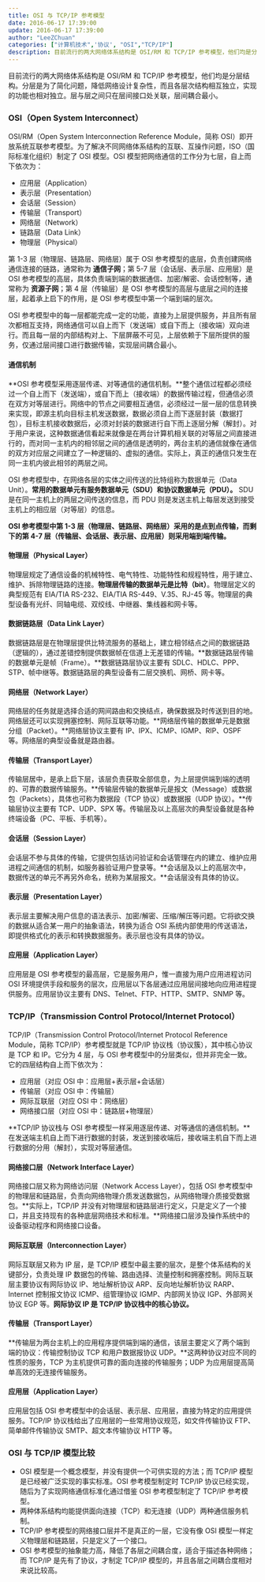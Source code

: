 ```yaml
---
title: OSI 与 TCP/IP 参考模型
date: 2016-06-17 17:39:00
update: 2016-06-17 17:39:00
author: "LeeZChuan"
categories: ["计算机技术",'协议', "OSI","TCP/IP"]
description: 目前流行的两大网络体系结构是 OSI/RM 和 TCP/IP 参考模型，他们均是分层结构。分层是为了简化问题，降低网络设计复杂性，而且各层次结构相互独立，实现的功能也相对独立。层与层之间只在层间接口处关联，层间耦合最小。
---
```




目前流行的两大网络体系结构是 OSI/RM 和 TCP/IP 参考模型，他们均是分层结构。分层是为了简化问题，降低网络设计复杂性，而且各层次结构相互独立，实现的功能也相对独立。层与层之间只在层间接口处关联，层间耦合最小。

<!-- truncate -->

### OSI（Open System Interconnect）

OSI/RM（Open System Interconnection Reference Module，简称 OSI）即开放系统互联参考模型。为了解决不同网络体系结构的互联、互操作问题，ISO（国际标准化组织）制定了 OSI 模型。OSI 模型把网络通信的工作分为七层，自上而下依次为：

- 应用层（Application）
- 表示层（Presentation）
- 会话层（Session）
- 传输层（Transport）
- 网络层（Network）
- 链路层（Data Link）
- 物理层（Physical）

第 1-3 层（物理层、链路层、网络层）属于 OSI 参考模型的底层，负责创建网络通信连接的链路，通常称为 **通信子网**；第 5-7 层（会话层、表示层、应用层）是 OSI 参考模型的高层，具体负责端到端的数据通信、加密/解密、会话控制等，通常称为 **资源子网**；第 4 层（传输层）是 OSI 参考模型的高层与底层之间的连接层，起着承上启下的作用，是 OSI 参考模型中第一个端到端的层次。

OSI 参考模型中的每一层都能完成一定的功能，直接为上层提供服务，并且所有层次都相互支持，网络通信可以自上而下（发送端）或自下而上（接收端）双向进行。而且每一层的内部结构对上、下层屏蔽不可见，上层依赖于下层所提供的服务，仅通过层间接口进行数据传输，实现层间耦合最小。

#### 通信机制

**OSI 参考模型采用逐层传递、对等通信的通信机制。**整个通信过程都必须经过一个自上而下（发送端），或自下而上（接收端）的数据传输过程，但通信必须在双方对等层进行。网络中的节点之间要相互通信，必须经过一层一层的信息转换来实现，即源主机向目标主机发送数据，数据必须自上而下逐层封装（数据打包），目标主机接收数据后，必须对封装的数据进行自下而上逐层分解（解封）。对于用户来说，这种数据通信看起来就像是在两台计算机相关联的对等层之间直接进行的，而对同一主机内的相邻层之间的通信是透明的，两台主机的通信就像在通信的双方对应层之间建立了一种逻辑的、虚拟的通信。实际上，真正的通信只发生在同一主机内彼此相邻的两层之间。

OSI 参考模型中，在网络各层的实体之间传送的比特组称为数据单元（Data Unit）。**常用的数据单元有服务数据单元（SDU）和协议数据单元（PDU）。** SDU 是在同一主机上的两层之间传送的信息，而 PDU 则是发送主机上每层发送到接受主机上的相应层（对等层）的信息。

**OSI 参考模型中第 1-3 层（物理层、链路层、网络层）采用的是点到点传输，而剩下的第 4-7 层（传输层、会话层、表示层、应用层）则采用端到端传输。**

#### 物理层（Physical Layer）

物理层规定了通信设备的机械特性、电气特性、功能特性和规程特性，用于建立、维护、拆除物理链路的连接。**物理层传输的数据单元是比特（bit）**。物理层定义的典型规范有 EIA/TIA RS-232、EIA/TIA RS-449、V.35、RJ-45 等。物理层的典型设备有光纤、同轴电缆、双绞线、中继器、集线器和网卡等。

#### 数据链路层（Data Link Layer）

数据链路层是在物理层提供比特流服务的基础上，建立相邻结点之间的数据链路（逻辑的），通过差错控制提供数据帧在信道上无差错的传输。**数据链路层传输的数据单元是帧（Frame）。**数据链路层协议主要有 SDLC、HDLC、PPP、STP、帧中继等。数据链路层的典型设备有二层交换机、网桥、网卡等。

#### 网络层（Network Layer）

网络层的任务就是选择合适的网间路由和交换结点，确保数据及时传送到目的地。网络层还可以实现拥塞控制、网际互联等功能。**网络层传输的数据单元是数据分组（Packet）。**网络层协议主要有 IP、IPX、ICMP、IGMP、RIP、OSPF 等。网络层的典型设备就是路由器。

#### 传输层（Transport Layer）

传输层居中，是承上启下层，该层负责获取全部信息，为上层提供端到端的透明的、可靠的数据传输服务。**传输层传输的数据单元是报文（Message）或数据包（Packets），具体也可称为数据段（TCP 协议）或数据报（UDP 协议）。**传输层协议主要有 TCP、UDP、SPX 等。传输层及以上高层次的典型设备就是各种终端设备（PC、平板、手机等）。

#### 会话层（Session Layer）

会话层不参与具体的传输，它提供包括访问验证和会话管理在内的建立、维护应用进程之间通信的机制，如服务器验证用户登录等。**会话层及以上的高层次中，数据传送的单元不再另外命名，统称为某层报文。**会话层没有具体的协议。

#### 表示层（Presentation Layer）

表示层主要解决用户信息的语法表示、加密/解密、压缩/解压等问题。它将欲交换的数据从适合某一用户的抽象语法，转换为适合 OSI 系统内部使用的传送语法，即提供格式化的表示和转换数据服务。表示层也没有具体的协议。

#### 应用层（Application Layer）

应用层是 OSI 参考模型的最高层，它是服务用户，惟一直接为用户应用进程访问 OSI 环境提供手段和服务的层次，应用层以下各层通过应用层间接地向应用进程提供服务。应用层协议主要有 DNS、Telnet、FTP、HTTP、SMTP、SNMP 等。

### TCP/IP（Transmission Control Protocol/Internet Protocol）

TCP/IP（Transmission Control Protocol/Internet Protocol Reference Module，简称 TCP/IP）参考模型就是 TCP/IP 协议栈（协议簇），其中核心协议是 TCP 和 IP。它分为 4 层，与 OSI 参考模型中的分层类似，但并非完全一致。它的四层结构自上而下依次为：

- 应用层（对应 OSI 中：应用层+表示层+会话层）
- 传输层（对应 OSI 中：传输层）
- 网际互联层（对应 OSI 中：网络层）
- 网络接口层（对应 OSI 中：链路层+物理层）

**TCP/IP 协议栈与 OSI 参考模型一样采用逐层传递、对等通信的通信机制。**在发送端主机自上而下进行数据的封装，发送到接收端后，接收端主机自下而上进行数据的分用（解封），实现对等层通信。

#### 网络接口层（Network Interface Layer）

网络接口层又称为网络访问层（Network Access Layer），包括 OSI 参考模型中的物理层和链路层，负责向网络物理介质发送数据包，从网络物理介质接受数据包。**实际上，TCP/IP 并没有对物理层和链路层进行定义，只是定义了一个接口，并且支持现有的各种底层网络技术和标准。**网络接口层涉及操作系统中的设备驱动程序和网络接口设备。

#### 网际互联层（Interconnection Layer）

网际互联层又称为 IP 层，是 TCP/IP 模型中最主要的层次，是整个体系结构的关键部分，负责处理 IP 数据包的传输、路由选择、流量控制和拥塞控制。网际互联层主要协议有网际协议 IP、地址解析协议 ARP、反向地址解析协议 RARP、Internet 控制报文协议 ICMP、组管理协议 IGMP、内部网关协议 IGP、外部网关协议 EGP 等。**网际协议 IP 是 TCP/IP 协议栈中的核心协议。**

#### 传输层（Transport Layer）

**传输层为两台主机上的应用程序提供端到端的通信，该层主要定义了两个端到端的协议：传输控制协议 TCP 和用户数据报协议 UDP。**这两种协议对应不同的性质的服务，TCP 为主机提供可靠的面向连接的传输服务；UDP 为应用层提高简单高效的无连接传输服务。

#### 应用层（Application Layer）

应用层包括 OSI 参考模型中的会话层、表示层、应用层，直接为特定的应用提供服务。TCP/IP 协议栈给出了应用层的一些常用协议规范，如文件传输协议 FTP、简单邮件传输协议 SMTP、超文本传输协议 HTTP 等。

### OSI 与 TCP/IP 模型比较

- OSI 模型是一个概念模型，并没有提供一个可供实现的方法；而 TCP/IP 模型是已经被广泛实现的事实标准。OSI 参考模型制定时 TCP/IP 协议已经实现，随后为了实现网络通信标准化通过借鉴 OSI 参考模型制定了 TCP/IP 参考模型。
- 两种体系结构均能提供面向连接（TCP）和无连接（UDP）两种通信服务机制。
- TCP/IP 参考模型的网络接口层并不是真正的一层，它没有像 OSI 模型一样定义物理层和链路层，只是定义了一个接口。
- OSI 参考模型的抽象能力高，降低了各层之间耦合度，适合于描述各种网络；而 TCP/IP 是先有了协议，才制定 TCP/IP 模型的，并且各层之间耦合度相对来说比较高。
